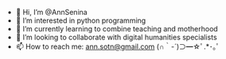 - 👋 Hi, I’m @AnnSenina
- 👀 I’m interested in python programming
- 🌱 I’m currently learning to combine teaching and motherhood
- 💞️ I’m looking to collaborate with digital humanities specialists
- 📫 How to reach me: ann.sotn@gmail.com
(∩｀-´)⊃━☆ﾟ.*･｡ﾟ

<!---
AnnSenina/AnnSenina is a ✨ special ✨ repository because its `README.md` (this file) appears on your GitHub profile.
You can click the Preview link to take a look at your changes.
--->
